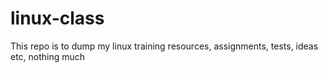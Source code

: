 # linux-class


This repo is to dump my linux training resources, assignments, tests, ideas etc, nothing much
